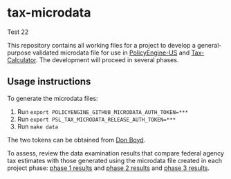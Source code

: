 # tax-microdata

Test 22

This repository contains all working files for a project to develop a
general-purpose validated microdata file for use in
[PolicyEngine-US](https://github.com/PolicyEngine/policyengine-us) and
[Tax-Calculator](https://github.com/PSLmodels/Tax-Calculator).  The
development will proceed in several phases.

## Usage instructions

To generate the microdata files:

1. Run `export POLICYENGINE_GITHUB_MICRODATA_AUTH_TOKEN=***`
2. Run `export PSL_TAX_MICRODATA_RELEASE_AUTH_TOKEN=***`
3. Run `make data`

The two tokens can be obtained from [Don Boyd](mailto:donboyd5@gmail.com).

To assess, review the data examination results that compare federal
agency tax estimates with those generated using the microdata file
created in each project phase: [phase 1
results](./tmd/examination/results1.md) and
[phase 2
results](./tmd/examination/results2.md) and
[phase 3
results](./tmd/examination/results3.md).
